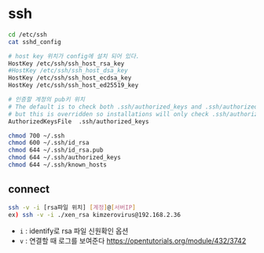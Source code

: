 # ssh
```sh
cd /etc/ssh
cat sshd_config

# host key 위치가 config에 설치 되어 있다.
HostKey /etc/ssh/ssh_host_rsa_key
#HostKey /etc/ssh/ssh_host_dsa_key
HostKey /etc/ssh/ssh_host_ecdsa_key
HostKey /etc/ssh/ssh_host_ed25519_key

# 인증할 계정의 pub키 위치
# The default is to check both .ssh/authorized_keys and .ssh/authorized_keys2
# but this is overridden so installations will only check .ssh/authorized_keys
AuthorizedKeysFile	.ssh/authorized_keys
```

```sh
chmod 700 ~/.ssh
chmod 600 ~/.ssh/id_rsa
chmod 644 ~/.ssh/id_rsa.pub  
chmod 644 ~/.ssh/authorized_keys
chmod 644 ~/.ssh/known_hosts
```

## connect
```sh
ssh -v -i [rsa파일 위치] [계정]@[서버IP]
ex) ssh -v -i ./xen_rsa kimzerovirus@192.168.2.36
```
- `i` : identify로 rsa 파일 신원확인 옵션
- `v` : 연결할 때 로그를 보여준다
https://opentutorials.org/module/432/3742
